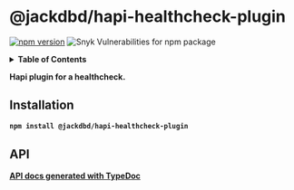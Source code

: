 # @jackdbd/hapi-healthcheck-plugin

[![npm version](https://badge.fury.io/js/@jackdbd%2Fhapi-healthcheck-plugin.svg)](https://badge.fury.io/js/@jackdbd%2Fhapi-healthcheck-plugin)
![Snyk Vulnerabilities for npm package](https://img.shields.io/snyk/vulnerabilities/npm/@jackdbd%2Fhapi-healthcheck-plugin)

<!-- START doctoc generated TOC please keep comment here to allow auto update -->
<!-- DON'T EDIT THIS SECTION, INSTEAD RE-RUN doctoc TO UPDATE -->
<details><summary><b>Table of Contents<b></summary>

- [Installation](#installation)
- [API](#api)

<!-- END doctoc generated TOC please keep comment here to allow auto update -->
</details>

Hapi plugin for a healthcheck.
## Installation

```sh
npm install @jackdbd/hapi-healthcheck-plugin
```

## API

[API docs generated with TypeDoc](https://jackdbd.github.io/matsuri/hapi-healthcheck-plugin/)
